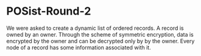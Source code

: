 # POSist-Round-2

We were asked to create a dynamic list of ordered records. A record is owned by an owner. 
Through the scheme of symmetric encryption, data is encrypted by the owner and can be decrypted only by by the owner.
Every node of a record has some information associated with it.
